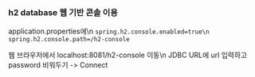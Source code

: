 ### h2 database 웹 기반 콘솔 이용
application.properties에\n
`spring.h2.console.enabled=true\n
spring.h2.console.path=/h2-console`

웹 브라우저에서 localhost:8081/h2-console 이동\n
JDBC URL에 url 입력하고 password 비워두기 -> Connect

